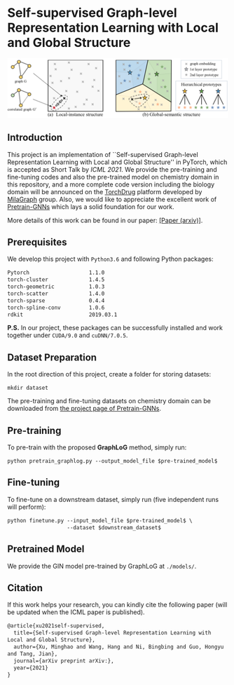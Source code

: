 # Self-supervised Graph-level Representation Learning with Local and Global Structure

<p align="center">
  <img src="docs/model.png" /> 
</p>

## Introduction

This project is an implementation of ``Self-supervised Graph-level Representation Learning with Local and Global Structure'' in PyTorch, which is accepted as Short Talk by *ICML 2021*. 
We provide the pre-training and fine-tuning codes and also the pre-trained model on chemistry domain in this repository, and a more complete code version including the biology domain will be announced on the [TorchDrug](https://deepgraphlearning.github.io/torchdrug-site-dev/docs/index.html) platform developed by [MilaGraph](https://github.com/DeepGraphLearning) group. 
Also, we would like to appreciate the excellent work of [Pretrain-GNNs](https://github.com/snap-stanford/pretrain-gnns) which lays a solid foundation for our work.

More details of this work can be found in our paper: [[Paper (arxiv)]]().

## Prerequisites

We develop this project with `Python3.6` and following Python packages:

```
Pytorch                   1.1.0
torch-cluster             1.4.5                    
torch-geometric           1.0.3                    
torch-scatter             1.4.0                    
torch-sparse              0.4.4                    
torch-spline-conv         1.0.6 
rdkit                     2019.03.1
```

**P.S.** In our project, these packages can be successfully installed and work together under `CUDA/9.0` and `cuDNN/7.0.5`.

## Dataset Preparation

In the root direction of this project, create a folder for storing datasets:

```
mkdir dataset
```

The pre-training and fine-tuning datasets on chemistry domain can be downloaded from [the project page of Pretrain-GNNs](http://snap.stanford.edu/gnn-pretrain).

## Pre-training

To pre-train with the proposed **GraphLoG** method, simply run:
```
python pretrain_graphlog.py --output_model_file $pre-trained_model$
```

## Fine-tuning

To fine-tune on a downstream dataset, simply run (five independent runs will perform):
```
python finetune.py --input_model_file $pre-trained_model$ \
                   --dataset $downstream_dataset$
```

## Pretrained Model

We provide the GIN model pre-trained by GraphLoG at `./models/`.

## Citation

If this work helps your research, you can kindly cite the following paper (will be updated when the ICML paper is published).

```
@article{xu2021self-supervised,
  title={Self-supervised Graph-level Representation Learning with Local and Global Structure},
  author={Xu, Minghao and Wang, Hang and Ni, Bingbing and Guo, Hongyu and Tang, Jian},
  journal={arXiv preprint arXiv:},
  year={2021}
}
```